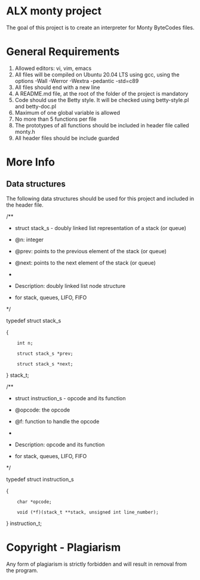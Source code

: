 # ALX monty project

The goal of this project is to create an interpreter for Monty ByteCodes files.
# General Requirements
1. Allowed editors: vi, vim, emacs
2. All files will be compiled on Ubuntu 20.04 LTS using gcc, using the options -Wall -Werror -Wextra -pedantic -std=c89
3. All files should end with a new line
4. A README.md file, at the root of the folder of the project is mandatory
5. Code should use the Betty style. It will be checked using betty-style.pl and betty-doc.pl
6. Maximum of one global variable is allowed
7. No more than 5 functions per file
8. The prototypes of all functions should be included in header file called monty.h
9. All header files should be include guarded
# More Info
## Data structures
The following data structures should be used for this project and included in the header file.

/**

 * struct stack_s - doubly linked list representation of a stack (or queue)
 
 * @n: integer
 
 * @prev: points to the previous element of the stack (or queue)
 
 * @next: points to the next element of the stack (or queue)
 
 *
 
 * Description: doubly linked list node structure
 
 * for stack, queues, LIFO, FIFO  
 
 */  

typedef struct stack_s  

{  

        int n;  

        struct stack_s *prev;  

        struct stack_s *next;  

} stack_t;  

/**

 * struct instruction_s - opcode and its function

 * @opcode: the opcode
 
 * @f: function to handle the opcode
 
 *
 
 * Description: opcode and its function
 
 * for stack, queues, LIFO, FIFO
 
 */

typedef struct instruction_s

{

        char *opcode;
        
        void (*f)(stack_t **stack, unsigned int line_number);

} instruction_t;

# Copyright - Plagiarism
Any form of plagiarism is strictly forbidden and will result in removal from the program.
